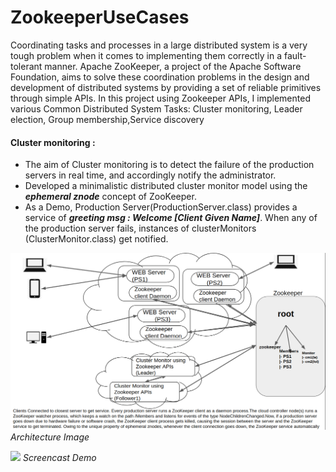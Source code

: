 # ZookeeperUseCases

Coordinating tasks and processes in a large distributed system is a very tough problem when it comes to implementing them correctly in a fault-tolerant manner. Apache ZooKeeper, a project of the Apache Software Foundation, aims to solve these coordination problems in the design and development of distributed systems by providing a set of reliable primitives through simple APIs.
In this project using Zookeeper APIs, I implemented  various Common Distributed System Tasks: Cluster monitoring, Leader election, Group membership,Service discovery
#### Cluster monitoring :
 - The aim of Cluster monitoring is to detect the failure of the production servers in real time, and accordingly notify the administrator.
 - Developed a minimalistic distributed cluster monitor model  using the ***ephemeral znode*** concept of ZooKeeper.
 - As a Demo, Production Server(ProductionServer.class) provides a service of  ***greeting msg : Welcome [Client Given Name]***. When any of the production server fails, instances of clusterMonitors (ClusterMonitor.class) get notified.
 
 ![](https://github.com/rahulbiswas876/ZookeepersUseCases/blob/master/others/cluster_monitor.png)
 *Architecture Image*
 
 ![](https://github.com/rahulbiswas876/ZookeepersUseCases/blob/master/others/cluster_monitor.gif)
 *Screencast Demo*


